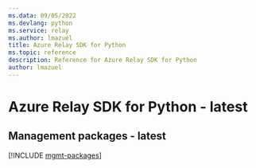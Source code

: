 ```yaml
---
ms.data: 09/05/2022
ms.devlang: python
ms.service: relay
ms.author: lmazuel
title: Azure Relay SDK for Python
ms.topic: reference
description: Reference for Azure Relay SDK for Python
author: lmazuel
---
```

# Azure Relay SDK for Python - latest

## Management packages - latest
[!INCLUDE [mgmt-packages](relay-mgmt-index.md)]